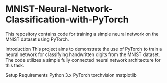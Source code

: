 # MNIST-Neural-Network-Classification-with-PyTorch
This repository contains code for training a simple neural network on the MNIST dataset using PyTorch.

Introduction
This project aims to demonstrate the use of PyTorch to train a neural network for classifying handwritten digits from the MNIST dataset. The code utilizes a simple fully connected neural network architecture for this task.

Setup
Requirements
Python 3.x
PyTorch
torchvision
matplotlib
